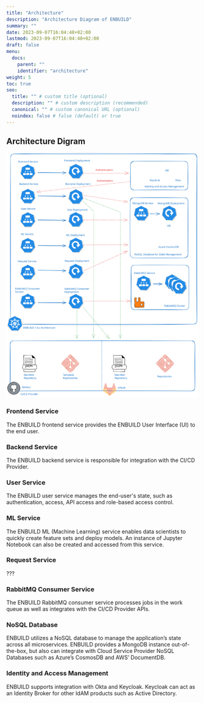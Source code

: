 ```yaml
---
title: "Architecture"
description: "Architecture Diagram of ENBUILD"
summary: ""
date: 2023-09-07T16:04:48+02:00
lastmod: 2023-09-07T16:04:48+02:00
draft: false
menu:
  docs:
    parent: ""
    identifier: "architecture"
weight: 5
toc: true
seo:
  title: "" # custom title (optional)
  description: "" # custom description (recommended)
  canonical: "" # custom canonical URL (optional)
  noindex: false # false (default) or true
---
```


## Architecture Digram

<picture><img src="/images/architecture.svg" alt="Screenshot of ENBUILD Login Screen"></img></picture>

### Frontend Service

The ENBUILD frontend service provides the ENBUILD User Interface (UI) to the end user.

### Backend Service

The ENBUILD backend service is responsible for integration with the CI/CD Provider.

### User Service

The ENBUILD user service manages the end-user's state, such as authentication, access, API access and role-based access control.

### ML Service

The ENBUILD ML (Machine Learning) service enables data scientists to quickly create feature sets and deploy models. An instance of Jupyter Notebook can also be created and accessed from this service.

### Request Service

???

### RabbitMQ Consumer Service

The ENBUILD RabbitMQ consumer service processes jobs in the work queue as well as integrates with the CI/CD Provider APIs.

### NoSQL Database

ENBUILD utilizes a NoSQL database to manage the application’s state across all microservices. ENBUILD provides a MongoDB instance out-of-the-box, but also can integrate with Cloud Service Provider NoSQL Databases such as Azure’s CosmosDB and AWS’ DocumentDB.

### Identity and Access Management

ENBUILD supports integration with Okta and Keycloak. Keycloak can act as an Identity Broker for other IdAM products such as Active Directory.

